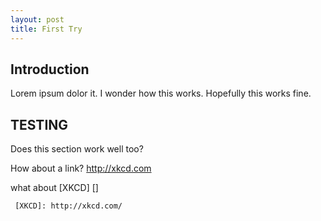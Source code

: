 ```yaml
---
layout: post
title: First Try
---
```


Introduction
----------------

Lorem ipsum dolor it. I wonder how this works. Hopefully this works fine.

TESTING
----------

Does this section work well too?

How about a link? <http://xkcd.com>

what about [XKCD] []

     [XKCD]: http://xkcd.com/